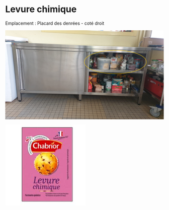# Levure chimique

Emplacement : Placard des denrées - coté droit

![placarddenreedroit.jpg](/placarddenreedroitenhaut.jpg)

![Levure chimique](/levurechimique.jpg)

